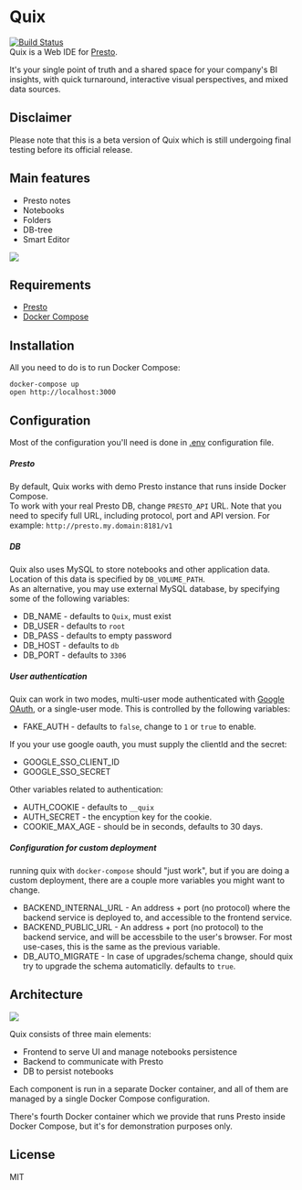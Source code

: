 # Quix
[![Build Status](https://travis-ci.com/wix-incubator/quix.svg?branch=master)](https://travis-ci.com/wix-incubator/quix)
<br />
Quix is a Web IDE for [Presto](https://prestosql.io).

It's your single point of truth and a shared space for your company's BI insights, with quick turnaround, interactive visual perspectives, and mixed data sources.<br />

## Disclaimer
Please note that this is a beta version of Quix which is still undergoing final testing before its official release.

## Main features

* Presto notes
* Notebooks
* Folders
* DB-tree
* Smart Editor

![](docs/flow.gif)

## Requirements
* [Presto](https://prestosql.io)
* [Docker Compose](https://docs.docker.com/compose/install/)

 
## Installation

All you need to do is to run Docker Compose:
```
docker-compose up
open http://localhost:3000
```

## Configuration

Most of the configuration you'll need is done in [.env](./.env) configuration file. <br />

##### Presto
By default, Quix works with demo Presto instance that runs inside Docker Compose. <br />
To work with your real Presto DB, change `PRESTO_API` URL.
Note that you need to specify full URL, including protocol, port and API version. For example: `http://presto.my.domain:8181/v1`

##### DB
Quix also uses MySQL to store notebooks and other application data. Location of this data is specified by `DB_VOLUME_PATH`. <br />
As an alternative, you may use external MySQL database, by specifying some of the following variables:

* DB_NAME - defaults to `Quix`, must exist
* DB_USER - defaults to `root`
* DB_PASS - defaults to empty password
* DB_HOST - defaults to `db`
* DB_PORT - defaults to `3306`

##### User authentication
Quix can work in two modes, multi-user mode authenticated with [Google OAuth](https://console.developers.google.com/apis/credentials), or a single-user mode. This is controlled by the following variables:
* FAKE_AUTH - defaults to `false`, change to `1` or `true` to enable.

If you your use google oauth, you must supply the clientId and the secret:
* GOOGLE_SSO_CLIENT_ID
* GOOGLE_SSO_SECRET

Other variables related to authentication:
* AUTH_COOKIE - defaults to `__quix`
* AUTH_SECRET - the encyption key for the cookie.
* COOKIE_MAX_AGE - should be in seconds, defaults to 30 days.


##### Configuration for custom deployment
running quix with `docker-compose` should "just work", but if you are doing a custom deployment, there are a couple more variables you might want to change. 

* BACKEND_INTERNAL_URL - An address + port (no protocol) where the backend service is deployed to, and accessible to the frontend service.
* BACKEND_PUBLIC_URL - An address + port (no protocol) to the backend service, and will be accessbile to the user's browser. For most use-cases, this is the same as the previous variable.
* DB_AUTO_MIGRATE - In case of upgrades/schema change, should quix try to upgrade the schema automaticlly. defaults to `true`.

## Architecture

![](docs/architecture.png)

Quix consists of three main elements:

* Frontend to serve UI and manage notebooks persistence
* Backend to communicate with Presto
* DB to persist notebooks

Each component is run in a separate Docker container, and all of them are managed by a single Docker Compose configuration. 

There's fourth Docker container which we provide that runs Presto inside Docker Compose, but it's for demonstration purposes only.

## License
MIT
